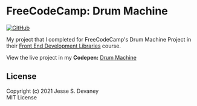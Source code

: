 # FreeCodeCamp: Drum Machine

[![GitHub](https://img.shields.io/github/license/jessesdevaney/freecodecamp-drum-machine?style=flat-square)](https://github.com/JesseSDevaney/freecodecamp-drum-machine/blob/main/LICENSE)

My project that I completed for FreeCodeCamp's Drum Machine Project in their [Front End Development Libraries](https://www.freecodecamp.org/learn/front-end-libraries/) course.

View the live project in my **Codepen:** [Drum Machine](https://codepen.io/jessesdevaney/pen/rNjmLve)

## License

Copyright (c) 2021 Jesse S. Devaney  
MIT License
